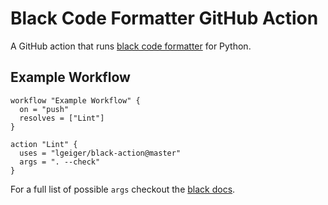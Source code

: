 # Black Code Formatter GitHub Action

A GitHub action that runs [black code formatter](https://github.com/ambv/black) for Python.

## Example Workflow

```workflow
workflow "Example Workflow" {
  on = "push"
  resolves = ["Lint"]
}

action "Lint" {
  uses = "lgeiger/black-action@master"
  args = ". --check"
}
```

For a full list of possible `args` checkout the [black docs](https://github.com/ambv/black#command-line-options).
